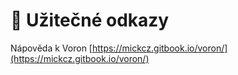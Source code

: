 # 🔗 Užitečné odkazy

Nápověda k Voron [https://mickcz.gitbook.io/voron/](https://mickcz.gitbook.io/voron/)
